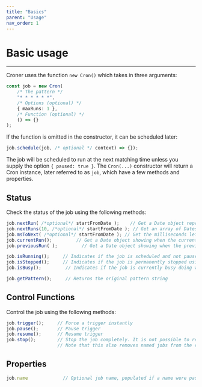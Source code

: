 ```yaml
---
title: "Basics"
parent: "Usage"
nav_order: 1
---
```


# Basic usage

---

Croner uses the function `new Cron()` which takes in three arguments:

```ts
const job = new Cron(
    /* The pattern */
    "* * * * * *",
    /* Options (optional) */
    { maxRuns: 1 },
    /* Function (optional) */
    () => {}
);
```

If the function is omitted in the constructor, it can be scheduled later:

```ts
job.schedule(job, /* optional */ context) => {});
```

The job will be scheduled to run at the next matching time unless you supply the option `{ paused: true }`. The `Cron(...)` constructor will return a Cron instance, later referred to as `job`, which have a few methods and properties.

## Status

Check the status of the job using the following methods:

```ts
job.nextRun( /*optional*/ startFromDate );    // Get a Date object representing the next run.
job.nextRuns(10, /*optional*/ startFromDate ); // Get an array of Dates, containing the next n runs.
job.msToNext( /*optional*/ startFromDate ); // Get the milliseconds left until the next execution.
job.currentRun();         // Get a Date object showing when the current (or last) run was started.
job.previousRun( );         // Get a Date object showing when the previous job was started.

job.isRunning();     // Indicates if the job is scheduled and not paused or killed (true or false).
job.isStopped();     // Indicates if the job is permanently stopped using `stop()` (true or false).
job.isBusy();         // Indicates if the job is currently busy doing work (true or false).

job.getPattern();     // Returns the original pattern string
```

## Control Functions

Control the job using the following methods:

```ts
job.trigger();     // Force a trigger instantly
job.pause();       // Pause trigger
job.resume();      // Resume trigger
job.stop();        // Stop the job completely. It is not possible to resume after this.
                   // Note that this also removes named jobs from the exported `scheduledJobs` array.
```

## Properties

```ts
job.name             // Optional job name, populated if a name were passed to options
```